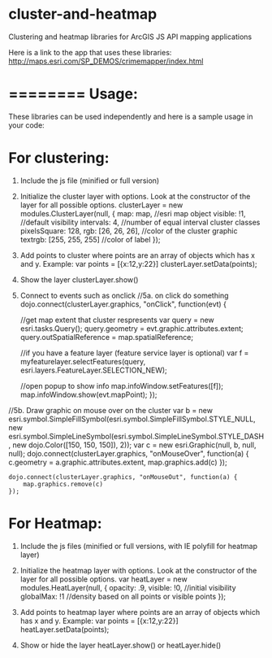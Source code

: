 cluster-and-heatmap
===================

Clustering and heatmap libraries for ArcGIS JS API mapping applications

Here is a link to the app that uses these libraries: http://maps.esri.com/SP_DEMOS/crimemapper/index.html

========
Usage:
========

These libraries can be used independently and here is a sample usage in your code:

For clustering:
================
1. Include the js file (minified or full version)
<script type="text/javascript" src="cluster.js"></script>

2. Initialize the cluster layer with options. Look at the constructor of the layer for all possible options.
clusterLayer = new modules.ClusterLayer(null, {
    map: map, //esri map object	
	visible: !1, //default visibility
    intervals: 4, //number of equal interval cluster classes
    pixelsSquare: 128, 
    rgb: [26, 26, 26], //color of the cluster graphic
    textrgb: [255, 255, 255] //color of label
});

3. Add points to cluster where points are an array of objects which has x and y. Example: var points = [{x:12,y:22}]
clusterLayer.setData(points);

4. Show the layer
clusterLayer.show()

5. Connect to events such as onclick
//5a. on click do something
 dojo.connect(clusterLayer.graphics, "onClick", function(evt) {

	//get map extent that cluster respresents
	var query = new esri.tasks.Query();
        query.geometry = evt.graphic.attributes.extent;
	query.outSpatialReference = map.spatialReference;
	

	//if you have a feature layer (feature service layer is optional)
	var f = myfeaturelayer.selectFeatures(query, esri.layers.FeatureLayer.SELECTION_NEW);

	//open popup to show info
        map.infoWindow.setFeatures([f]);
        map.infoWindow.show(evt.mapPoint);
});


//5b. Draw graphic on mouse over on the cluster 
var b = new esri.symbol.SimpleFillSymbol(esri.symbol.SimpleFillSymbol.STYLE_NULL, new esri.symbol.SimpleLineSymbol(esri.symbol.SimpleLineSymbol.STYLE_DASH, new dojo.Color([150, 150, 150]), 2));
var c = new esri.Graphic(null, b, null, null);
    dojo.connect(clusterLayer.graphics, "onMouseOver", function(a) {
        c.geometry = a.graphic.attributes.extent, map.graphics.add(c)
    });

	dojo.connect(clusterLayer.graphics, "onMouseOut", function(a) {
        map.graphics.remove(c)
    });


For Heatmap:
============
1. Include the js files (minified or full versions, with IE polyfill for heatmap layer)

<!--[if lt IE 9]>
    <script type="text/javascript" src="excanvas.compiled.js"></script>
<![endif]-->

<script type="text/javascript" src="heatlayer.js"></script>

2. Initialize the heatmap layer with options. Look at the constructor of the layer for all possible options.
var heatLayer = new modules.HeatLayer(null, {
        opacity: .9,
        visible: !0, //initial visibility
        globalMax: !1 //density based on all points or visible points
    });

3. Add points to heatmap layer where points are an array of objects which has x and y. Example: var points = [{x:12,y:22}]
heatLayer.setData(points);

4. Show or hide the layer
heatLayer.show()  or heatLayer.hide()
